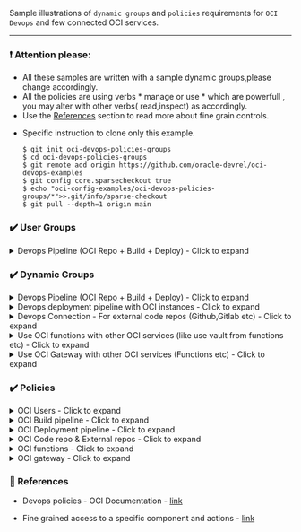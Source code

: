 Sample illustrations of `dynamic groups` and `policies` requirements for `OCI Devops` and few connected OCI services.

----------

### ❗ Attention please:

- All these samples are written with a sample dynamic groups,please change accordingly. 
- All the policies are using verbs * manage or use * which are powerfull , you may alter with other verbs( read,inspect) as accordingly.
- Use the [References](https://github.com/RahulMR42/oci-devops-policies-groups#references) section to read more about fine grain controls. 


* Specific instruction to clone only this example.

    ```
    $ git init oci-devops-policies-groups
    $ cd oci-devops-policies-groups
    $ git remote add origin https://github.com/oracle-devrel/oci-devops-examples
    $ git config core.sparsecheckout true
    $ echo "oci-config-examples/oci-devops-policies-groups/*">>.git/info/sparse-checkout
    $ git pull --depth=1 origin main

    ```

<!-- All about user groups -->

### ✔️ User Groups
<details>
<summary>Devops Pipeline (OCI Repo + Build + Deploy) - Click to expand</summary>

-  Create  relevenat users and all the devops users to the user group (One group is minimum).
-  You may use `Administrator` group for devops ,however better to create a specific user group to have better control.
- For further controls ,you may create different user groups like `devops-admins`,`devops-users`,`devops-validators` etc.
- Documentation
    - How to create user groups - https://docs.oracle.com/en-us/iaas/Content/Identity/Tasks/managinggroups.htm#three
    - How to add users to user groups - https://docs.oracle.com/en-us/iaas/Content/devops/using/getting_started.htm#prereq 

</details>

<!-- All about dynamic  groups -->

### ✔️ Dynamic Groups 

<details>
<summary>Devops Pipeline (OCI Repo + Build + Deploy) - Click to expand</summary>

- Create dynamic group (EG: dg-compartmentname-buildpipeline)for your build pipeline with below rule.

```
ALL {resource.type = 'devopsbuildpipeline', resource.compartment.id = 'compartmentOCID'}

```
- Create dynamic group (EG: dg-compartmentname-deploymentpipeline)for your deployment pipeline with below rule.

```
All {resource.type = 'devopsdeploypipeline', resource.compartment.id = 'compartmentOCID'}
```

- Create dynamic group (Ef: dg-compartmentname-coderepo) for your coderepo with below rule.

```
ALL {resource.type = 'devopsrepository', resource.compartment.id = 'compartmentOCID'}
```

</details>

<details>
<summary>Devops deployment pipeline with OCI instances - Click to expand</summary>

- Create a dynamic group (Eg: dg-compartmentname-computeinstances) to group all the instances with below rule.

```
All {instance.compartment.id = 'compartmentOCID'}
```
</details>

<details>
<summary>Devops Connection - For external code repos (Github,Gitlab etc) - Click to expand</summary>

- Create a dynamic group (Eg: dg-compartmentname-devopsconnection) for devops connection with below rule.

```
ALL {resource.type = 'devopsconnection', resource.compartment.id = 'compartmentOCID'}
```

</details>

<details>
<summary>Use OCI functions with other OCI services (like use vault from functions etc) - Click to expand</summary>

- Create a dynamic group (Eg: dg-compartmentname-functions) to group all the instances with below rule.

```
resource.type = 'fnfunc'
resource.compartment.id = 'ocid1.compartment.oc1..xx'
```

</details>

<details>
<summary>Use OCI Gateway  with other OCI services (Functions etc) - Click to expand</summary>

- Create a dynamic group (Eg: dg-compartmentname-gateways) to group all the gateways with below rule.

```
ALL {resource.type = 'ApiGateway', resource.compartment.id = 'ocid1.compartment.oc1..xx'}
```

</details>


<!-- All about policies  -->

### ✔️ Policies 
<details>
<summary>OCI Users - Click to expand</summary>

| Use case | OCI Services  | Statement |
| :--- | :--- | :--- |
|Allow a specifc user group to manage devops services |User groups,Devops|```Allow group devops-admins to manage devops-family ```|

</details>

<details>
<summary>OCI Build pipeline - Click to expand</summary>

| Use case | OCI Services  | Statement |
| :--- | :--- | :--- |
| Deliver artifacts  with container registry from Build pipeline | Build pipeline , Container registry | ``` Allow dynamic-group dg-compartmentname-buildpipeline to manage repos in compartment <compartment_name> ``` |
|Use Vault or Personal Access token (GITHUB/GITLAB etc) with Build piepline |Build pipeline,Vault,Connection|```Allow dynamic-group dg-compartmentname-buildpipeline to read secret-family in compartment <compartment_name> ```|
|Use OCI Code repo or Invoke deployment from Build pipeline|Build pipeline,Cod repo,Deploy pipeline|```Allow dynamic-group dg-compartmentname-buildpipeline to manage devops-family in compartment <compartment_name> ```|
|Use Artifact repo with buildpipeline|Buildpipeline,Artifact registry|``` Allow dynamic-group dg-compartmentname-buildpipeline to manage generic-artifacts in compartment <compartment_name>```|
|Send notifications from buildpipeline|Build pipeline,Notification|```Allow dynamic-group dg-compartmentname-buildpipeline to use ons-topics in compartment <compartment_name> ```

</details>

<details>
<summary>OCI Deployment pipeline - Click to expand</summary>

| Use case | OCI Services  | Statement |
| :--- | :--- | :--- |
|Allow various resources (like VM/OKE etc) to use by deployment pipeline for deployments|Deployment pipeline,OCI resources|```Allow dynamic-group dg-compartmentname-deploymentpipeline to manage all-resources in compartment <compartment name> ```|
|Deploy application to instances|Deploy pipeline,Compute,Compute agents|```Allow dynamic-group dg-compartmentname-computeinstances to use instance-agent-command-execution-family in compartment <compartment_name>```;```Allow dynamic-group dg-compartmentname-computeinstances to read generic-artifacts in compartment <compartment_name> ```|
|Use artifacts from deployment pipeline|Deployment pipeline,Artifiact registry|```Allow dynamic-group dg-compartmentname-deploymentpipeline to read all-artifacts in compartment <compartment_name> ```


</details>
<details>
<summary>OCI Code repo & External repos - Click to expand</summary>

| Use case | OCI Services  | Statement |
| :--- | :--- | :--- |
|Use OCI code repo for oci devops|Code repo,Build pipeline|```Allow dynamic-group dg-compartmentname-coderepo to manage devops-family in compartment <compartment_name> ```|
|OCI Code repo to access resources with in the compartment|Code repo,OCI Resources|```Allow dynamic-group dg-compartmentname-coderepo to manage all-resources in tenancy ```|
|Allow external code repos(Github,Gitlab) connection via Personal Access Token(PAT)|Connection,Vault|```Allow dynamic-group dg-compartmentname-devopsconnection to read secret-family in compartment <compartment name>(Create this policy under tenancy's root) ```|

</details>

<details>
<summary>OCI functions - Click to expand</summary>

| Use case | OCI Services  | Statement |
| :--- | :--- | :--- |
|Use vault with OCI functions|Functions,Secrets|``` allow dynamic-group dg-compartmentname-functions to manage secret-family in compartment <compartment name>;allow dynamic-group dg-compartmentname-functions to manage vault in compartment <compartment name>;allow dynamic-group dg-compartmentname-functions to manage keys in compartment <compartment name> ```|
|Function read from repos for deployment|Functions,Repos|```Allow service FaaS to read repos in compartment <compartment name> ```|
|Function to manage resources|Function ,Resources|```Allo dynamic-group dg-compartmentname-functions to manage all-resources in compartment <compartment name> ```|
</details>

<details>
<summary>OCI gateway - Click to expand</summary>

| Use case | OCI Services  | Statement |
| :--- | :--- | :--- |
|Use gateway with Functions|Function,Gateway|``` Allow dynamic-group dg-compartmentname-gateway to use functions-family in compartment <compartment name> ```|
</details>

<!-- All about references -->

### 📕 References 

- Devops policies - OCI Documentation - [link](https://docs.oracle.com/en-us/iaas/Content/devops/using/devops_iampolicies.htm#devops_iam_policies) 

- Fine grained access to a specific component and actions - [link](https://docs.oracle.com/en-us/iaas/Content/devops/using/devops_iampolicies.htm#policy-details)

